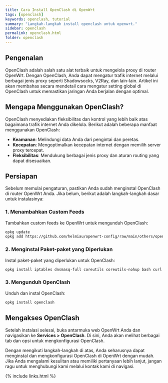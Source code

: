 ```yaml
---
title: Cara Install OpenClash di OpenWrt
tags: [openclash]
keywords: openclash, tutorial
summary: "Langkah-langkah install openclash untuk openwrt."
sidebar: openclash
permalink: openclash.html
folder: openclash
---
```


## Pengenalan

OpenClash adalah salah satu alat terbaik untuk mengelola proxy di router OpenWrt. Dengan OpenClash, Anda dapat mengatur trafik internet melalui berbagai jenis proxy seperti Shadowsocks, V2Ray, dan lain-lain. Artikel ini akan membahas secara mendetail cara mengatur setting global di OpenClash untuk memastikan jaringan Anda berjalan dengan optimal.

## Mengapa Menggunakan OpenClash?

OpenClash menyediakan fleksibilitas dan kontrol yang lebih baik atas bagaimana trafik internet Anda dikelola. Berikut adalah beberapa manfaat menggunakan OpenClash:
- **Keamanan**: Melindungi data Anda dari pengintai dan peretas.
- **Kecepatan**: Mengoptimalkan kecepatan internet dengan memilih server proxy tercepat.
- **Fleksibilitas**: Mendukung berbagai jenis proxy dan aturan routing yang dapat disesuaikan.

## Persiapan

Sebelum memulai pengaturan, pastikan Anda sudah menginstal OpenClash di router OpenWrt Anda. Jika belum, berikut adalah langkah-langkah dasar untuk instalasinya:

### 1. Menambahkan Custom Feeds

Tambahkan custom feeds ke OpenWrt untuk mengunduh OpenClash:
```sh
opkg update
opkg add https://github.com/helmiau/openwrt-config/raw/main/others/openclash-for-openwrt-setup.md
```

### 2. Menginstal Paket-paket yang Diperlukan

Instal paket-paket yang diperlukan untuk OpenClash:

```sh
opkg install iptables dnsmasq-full coreutils coreutils-nohup bash curl ca-certificates ipset ip-full iptables-mod-tproxy iptables-mod-extra libcap libcap-bin ruby ruby-yaml kmod-tun luci-base iptables jsonfilter luci-compat
```

### 3. Mengunduh OpenClash

Unduh dan instal OpenClash:

```sh
opkg install openclash
```

## Mengakses OpenClash

Setelah instalasi selesai, buka antarmuka web OpenWrt Anda dan navigasikan ke **Services > OpenClash**. Di sini, Anda akan melihat berbagai tab dan opsi untuk mengkonfigurasi OpenClash.

Dengan mengikuti langkah-langkah di atas, Anda seharusnya dapat menginstal dan mengkonfigurasi OpenClash di OpenWrt dengan mudah. Jika Anda mengalami kesulitan atau memiliki pertanyaan lebih lanjut, jangan ragu untuk menghubungi kami melalui kontak kami di navigasi.

{% include links.html %}
